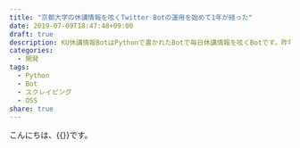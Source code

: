 ```yaml
---
title: "京都大学の休講情報を呟くTwitter Botの運用を始めて1年が経った"
date: 2019-07-09T18:47:48+09:00
draft: true
description: KU休講情報BotはPythonで書かれたBotで毎日休講情報を呟くBotです。昨年の5月から運用を始め、目立った障害もなく動いています。
categories:
  - 開発
tags:
  - Python
  - Bot
  - スクレイピング
  - OSS
share: true
---
```


こんにちは、{{<link url="https://twitter.com/p1ass" text="@p1ass" >}}です。

<!--more-->
